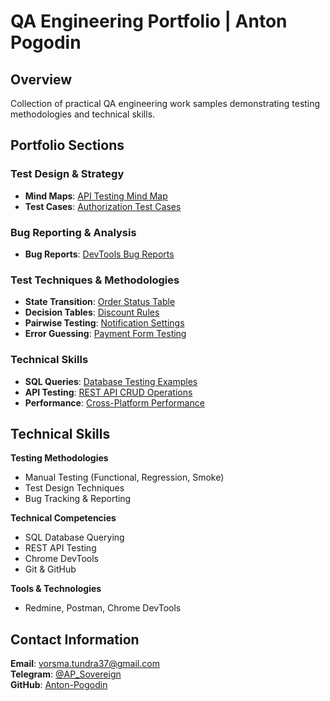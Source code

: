 # QA Engineering Portfolio | Anton Pogodin

## Overview
Collection of practical QA engineering work samples demonstrating testing methodologies and technical skills.

## Portfolio Sections

### Test Design & Strategy
- **Mind Maps**: [API Testing Mind Map](screenshots/1.MindCard_API_BackEnd_AP.pdf)
- **Test Cases**: [Authorization Test Cases](screenshots/3.Test_Cases.pdf)

### Bug Reporting & Analysis
- **Bug Reports**: [DevTools Bug Reports](screenshots/2.Bug_Reports.pdf)

### Test Techniques & Methodologies
- **State Transition**: [Order Status Table](screenshots/4.State_Transition_Table.pdf)
- **Decision Tables**: [Discount Rules](screenshots/5.Decision_Table_User_Data.pdf)
- **Pairwise Testing**: [Notification Settings](screenshots/6.Pairwise_Testing.pdf)
- **Error Guessing**: [Payment Form Testing](screenshots/7.Error_Guessing_Technique.pdf)

### Technical Skills
- **SQL Queries**: [Database Testing Examples](screenshots/8.SQL_Queries.pdf)
- **API Testing**: [REST API CRUD Operations](screenshots/9.API_Testing.pdf)
- **Performance**: [Cross-Platform Performance](screenshots/10.Cross_Platform_Performance_Testing.pdf)

## Technical Skills

**Testing Methodologies**
- Manual Testing (Functional, Regression, Smoke)
- Test Design Techniques
- Bug Tracking & Reporting

**Technical Competencies**
- SQL Database Querying
- REST API Testing
- Chrome DevTools
- Git & GitHub

**Tools & Technologies**
- Redmine, Postman, Chrome DevTools

## Contact Information

**Email**: vorsma.tundra37@gmail.com  
**Telegram**: [@AP_Sovereign](https://t.me/AP_Sovereign)  
**GitHub**: [Anton-Pogodin](https://github.com/Anton-Pogodin)
